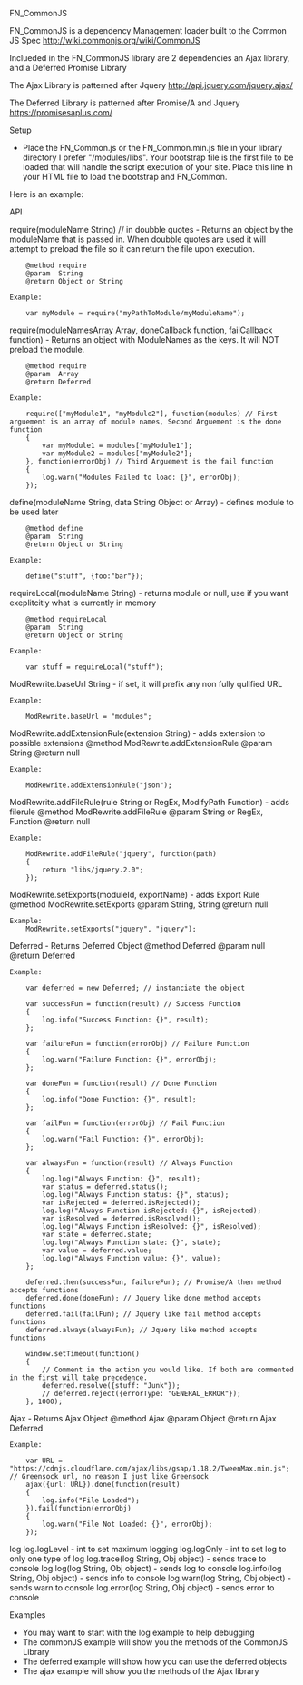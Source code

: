 FN_CommonJS

FN_CommonJS is a dependency Management loader built to the Common JS Spec
http://wiki.commonjs.org/wiki/CommonJS

Inclueded in the FN_CommonJS library are 2 dependencies an Ajax library, and a Deferred Promise Library

The Ajax Library is patterned after Jquery
http://api.jquery.com/jquery.ajax/

The Deferred Library is patterned after Promise/A and Jquery
https://promisesaplus.com/


Setup

- Place the FN_Common.js or the FN_Common.min.js file in your library directory I prefer "/modules/libs". Your bootstrap file is the first file to be loaded that will handle the script execution of your site.  Place this line in your HTML file to load the bootstrap and FN_Common.

<script type="text/javascript" data-main="PATH_TO_bootstrap" src="PATH_TO_FN_Common"></script>

Here is an example:

<script type="text/javascript" data-main="modules/bootstrap" src="modules/libs/FN_Common.js"></script>


API
		 
require(moduleName String) // in doubble quotes
	- Returns an object by the moduleName that is passed in.  When doubble quotes are used it will attempt to preload the file so it can return the file upon execution.  

		@method require
		@param  String
		@return Object or String

	Example:

		var myModule = require("myPathToModule/myModuleName");

require(moduleNamesArray Array, doneCallback function, failCallback function)
	- Returns an object with ModuleNames as the keys. It will NOT preload the module.

		@method require
		@param  Array
		@return Deferred

	Example:

		require(["myModule1", "myModule2"], function(modules) // First arguement is an array of module names, Second Arguement is the done function
		{
			var myModule1 = modules["myModule1"];
			var myModule2 = modules["myModule2"];
		}, function(errorObj) // Third Arguement is the fail function
		{
			log.warn("Modules Failed to load: {}", errorObj);
		});

define(moduleName String, data String Object or Array)
	- defines module to be used later

		@method define
		@param  String
		@return Object or String

	Example:
	
		define("stuff", {foo:"bar"});

requireLocal(moduleName String)
	- returns module or null, use if you want exeplitcitly what is currently in memory

		@method requireLocal
		@param  String
		@return Object or String

	Example:

		var stuff = requireLocal("stuff");

ModRewrite.baseUrl String
	- if set, it will prefix any non fully qulified URL

	Example:

		ModRewrite.baseUrl = "modules";

ModRewrite.addExtensionRule(extension String)
	- adds extension to possible extensions
		@method ModRewrite.addExtensionRule
		@param  String
		@return null

	Example:

		ModRewrite.addExtensionRule("json");

ModRewrite.addFileRule(rule String or RegEx, ModifyPath Function)
	- adds filerule
		@method ModRewrite.addFileRule
		@param  String or RegEx, Function
		@return null

	Example:

		ModRewrite.addFileRule("jquery", function(path)
		{
			return "libs/jquery.2.0";
		});

ModRewrite.setExports(moduleId, exportName)
	- adds Export Rule
		@method ModRewrite.setExports
		@param  String, String
		@return null

	Example:
		ModRewrite.setExports("jquery", "jquery");


Deferred
	- Returns Deferred Object
		@method Deferred
		@param  null
		@return Deferred

	Example:

		var deferred = new Deferred; // instanciate the object

		var successFun = function(result) // Success Function
		{
			log.info("Success Function: {}", result);
		};

		var failureFun = function(errorObj) // Failure Function
		{
			log.warn("Failure Function: {}", errorObj);
		};

		var doneFun = function(result) // Done Function
		{
			log.info("Done Function: {}", result);
		};

		var failFun = function(errorObj) // Fail Function
		{
			log.warn("Fail Function: {}", errorObj);
		};

		var alwaysFun = function(result) // Always Function
		{
			log.log("Always Function: {}", result);
			var status = deferred.status();
			log.log("Always Function status: {}", status);
			var isRejected = deferred.isRejected();
			log.log("Always Function isRejected: {}", isRejected);
			var isResolved = deferred.isResolved();
			log.log("Always Function isResolved: {}", isResolved);
			var state = deferred.state;
			log.log("Always Function state: {}", state);
			var value = deferred.value;
			log.log("Always Function value: {}", value);
		};

		deferred.then(successFun, failureFun); // Promise/A then method accepts functions
		deferred.done(doneFun); // Jquery like done method accepts functions
		deferred.fail(failFun); // Jquery like fail method accepts functions
		deferred.always(alwaysFun); // Jquery like method accepts functions

		window.setTimeout(function()
		{
			// Comment in the action you would like. If both are commented in the first will take precedence.
			deferred.resolve({stuff: "Junk"}); 
			// deferred.reject({errorType: "GENERAL_ERROR"});
		}, 1000);


Ajax
	- Returns Ajax Object
		@method Ajax
		@param  Object
		@return Ajax Deferred

	Example:

		var URL = "https://cdnjs.cloudflare.com/ajax/libs/gsap/1.18.2/TweenMax.min.js"; // Greensock url, no reason I just like Greensock
		ajax({url: URL}).done(function(result)
		{
			log.info("File Loaded");
		}).fail(function(errorObj)
		{
			log.warn("File Not Loaded: {}", errorObj);
		});

log
	log.logLevel
		- int to set maximum logging
	log.logOnly
		- int to set log to only one type of log
	log.trace(log String, Obj object)
		- sends trace to console
	log.log(log String, Obj object)
		- sends log to console
	log.info(log String, Obj object)
		- sends info to console
	log.warn(log String, Obj object)
		- sends warn to console
	log.error(log String, Obj object)
		- sends error to console


Examples
- You may want to start with the log example to help debugging
- The commonJS example will show you the methods of the CommonJS Library
- The deferred example will show how you can use the deferred objects
- The ajax example will show you the methods of the Ajax library 

